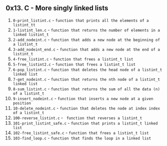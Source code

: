 ## 0x13. C - More singly linked lists
1. `0-print_listint.c` - `function that prints all the elements of a listint_tt`
2. `1-listint_len.c` - `function that returns the number of elements in a linked listint_t`
3. `2-add_nodeint.c` - `function that adds a new node at the beginning of a listint_t`
4. `3-add_nodeint_end.c` - `function that adds a new node at the end of a listint_t`
5. `4-free_listint.c` - `function that frees a listint_t list`
6. `5-free_listint2.c` - `function that frees a listint_t list`
7. `6-pop_listint.c` - `function that deletes the head node of a listint_t linked list`
8. `7-get_nodeint.c` - `function that returns the nth node of a listint_t linked list`
9. `8-sum_listint.c` - `function that returns the sum of all the data (n) of a listint_t`
9. `9-insert_nodeint.c` - `function that inserts a new node at a given position`
10. `10-delete_nodeint.c` - `function that deletes the node at index index of a listint_t`
11. `100-reverse_listint.c` - ` function that reverses a listint_t`
12. `101-print_listint_safe.c` - `function that prints a listint_t linked list`
13. `102-free_listint_safe.c` - `function that frees a listint_t list`
14. `103-find_loop.c` - `function that finds the loop in a linked list`

